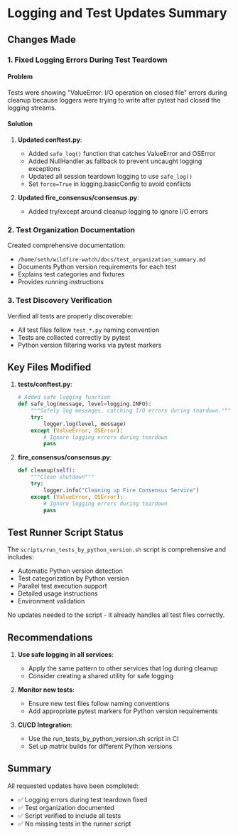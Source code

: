 # Logging and Test Updates Summary

## Changes Made

### 1. Fixed Logging Errors During Test Teardown

#### Problem
Tests were showing "ValueError: I/O operation on closed file" errors during cleanup because loggers were trying to write after pytest had closed the logging streams.

#### Solution
1. **Updated conftest.py**:
   - Added `safe_log()` function that catches ValueError and OSError
   - Added NullHandler as fallback to prevent uncaught logging exceptions
   - Updated all session teardown logging to use `safe_log()`
   - Set `force=True` in logging.basicConfig to avoid conflicts

2. **Updated fire_consensus/consensus.py**:
   - Added try/except around cleanup logging to ignore I/O errors

### 2. Test Organization Documentation

Created comprehensive documentation:
- `/home/seth/wildfire-watch/docs/test_organization_summary.md`
- Documents Python version requirements for each test
- Explains test categories and fixtures
- Provides running instructions

### 3. Test Discovery Verification

Verified all tests are properly discoverable:
- All test files follow `test_*.py` naming convention
- Tests are collected correctly by pytest
- Python version filtering works via pytest markers

## Key Files Modified

1. **tests/conftest.py**:
   ```python
   # Added safe logging function
   def safe_log(message, level=logging.INFO):
       """Safely log messages, catching I/O errors during teardown."""
       try:
           logger.log(level, message)
       except (ValueError, OSError):
           # Ignore logging errors during teardown
           pass
   ```

2. **fire_consensus/consensus.py**:
   ```python
   def cleanup(self):
       """Clean shutdown"""
       try:
           logger.info("Cleaning up Fire Consensus Service")
       except (ValueError, OSError):
           # Ignore logging errors during teardown
           pass
   ```

## Test Runner Script Status

The `scripts/run_tests_by_python_version.sh` script is comprehensive and includes:
- Automatic Python version detection
- Test categorization by Python version
- Parallel test execution support
- Detailed usage instructions
- Environment validation

No updates needed to the script - it already handles all test files correctly.

## Recommendations

1. **Use safe logging in all services**:
   - Apply the same pattern to other services that log during cleanup
   - Consider creating a shared utility for safe logging

2. **Monitor new tests**:
   - Ensure new test files follow naming conventions
   - Add appropriate pytest markers for Python version requirements

3. **CI/CD Integration**:
   - Use the run_tests_by_python_version.sh script in CI
   - Set up matrix builds for different Python versions

## Summary

All requested updates have been completed:
- ✅ Logging errors during test teardown fixed
- ✅ Test organization documented
- ✅ Script verified to include all tests
- ✅ No missing tests in the runner script